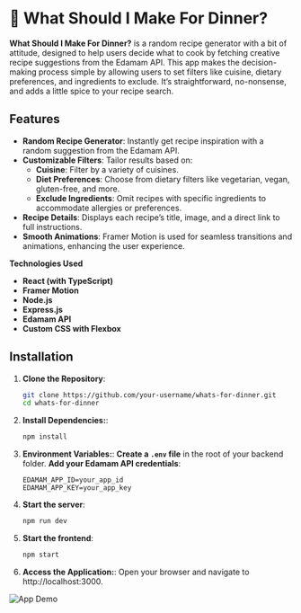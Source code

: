 # 🥘 What Should I Make For Dinner?

**What Should I Make For Dinner?** is a random recipe generator with a bit of attitude, designed to help users decide what to cook by fetching creative recipe suggestions from the Edamam API. This app makes the decision-making process simple by allowing users to set filters like cuisine, dietary preferences, and ingredients to exclude. It’s straightforward, no-nonsense, and adds a little spice to your recipe search.

## Features
- **Random Recipe Generator**: Instantly get recipe inspiration with a random suggestion from the Edamam API.
- **Customizable Filters**: Tailor results based on:
  - **Cuisine**: Filter by a variety of cuisines.
  - **Diet Preferences**: Choose from dietary filters like vegetarian, vegan, gluten-free, and more.
  - **Exclude Ingredients**: Omit recipes with specific ingredients to accommodate allergies or preferences.
- **Recipe Details**: Displays each recipe’s title, image, and a direct link to full instructions.
- **Smooth Animations**: Framer Motion is used for seamless transitions and animations, enhancing the user experience.


**Technologies Used**
- **React (with TypeScript)**
- **Framer Motion**
- **Node.js**
- **Express.js**
- **Edamam API**
- **Custom CSS with Flexbox**

## Installation

1. **Clone the Repository**:
   ```bash
   git clone https://github.com/your-username/whats-for-dinner.git
   cd whats-for-dinner

2. **Install Dependencies:**:
   ```bash
   npm install

3. **Environment Variables:**:
    **Create a `.env` file** in the root of your backend folder.
   **Add your Edamam API credentials**:
   ```env
   EDAMAM_APP_ID=your_app_id
   EDAMAM_APP_KEY=your_app_key

4. **Start the server**:
   ```bash
   npm run dev

5. **Start the frontend**:
   ```bash
   npm start

5. **Access the Application:**:
   Open your browser and navigate to http://localhost:3000.


![App Demo](/assets/1027.gif)


